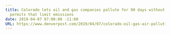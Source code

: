 ```yaml
---
title: Colorado lets oil and gas companies pollute for 90 days without federally required
  permits that limit emissions
date: 2019-04-07 07:00:00 -11:00
URL: https://www.denverpost.com/2019/04/07/colorado-oil-gas-air-pollution/
---
```



